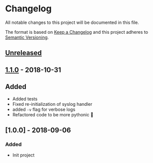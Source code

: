 # Changelog
All notable changes to this project will be documented in this file.

The format is based on [Keep a Changelog](http://keepachangelog.com/en/1.0.0/)
and this project adheres to [Semantic Versioning](http://semver.org/spec/v2.0.0.html).

## [Unreleased](https://github.com/virtru/virtru-audit-export-client/compare/master...HEAD)

## [1.1.0](https://github.com/virtru/audit-export-client/pull/4) - 2018-10-31
## Added
 - Added tests
 - Fixed re-initialization of syslog handler
 - added `-v` flag for verbose logs
 - Refactored code to be more pythonic :snake:

## [1.0.0] - 2018-09-06
### Added
 - Init project
